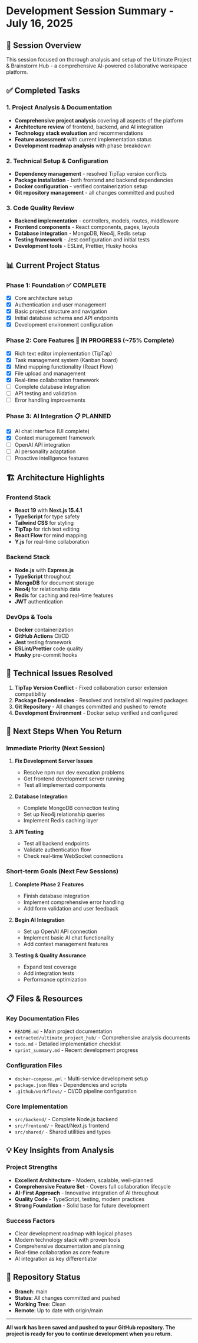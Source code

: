 # Development Session Summary - July 16, 2025

## 🎯 Session Overview
This session focused on thorough analysis and setup of the Ultimate Project & Brainstorm Hub - a comprehensive AI-powered collaborative workspace platform.

## ✅ Completed Tasks

### 1. Project Analysis & Documentation
- **Comprehensive project analysis** covering all aspects of the platform
- **Architecture review** of frontend, backend, and AI integration
- **Technology stack evaluation** and recommendations
- **Feature assessment** with current implementation status
- **Development roadmap analysis** with phase breakdown

### 2. Technical Setup & Configuration
- **Dependency management** - resolved TipTap version conflicts
- **Package installation** - both frontend and backend dependencies
- **Docker configuration** - verified containerization setup
- **Git repository management** - all changes committed and pushed

### 3. Code Quality Review
- **Backend implementation** - controllers, models, routes, middleware
- **Frontend components** - React components, pages, layouts
- **Database integration** - MongoDB, Neo4j, Redis setup
- **Testing framework** - Jest configuration and initial tests
- **Development tools** - ESLint, Prettier, Husky hooks

## 📊 Current Project Status

### Phase 1: Foundation ✅ COMPLETE
- [x] Core architecture setup
- [x] Authentication and user management
- [x] Basic project structure and navigation
- [x] Initial database schema and API endpoints
- [x] Development environment configuration

### Phase 2: Core Features 🚧 IN PROGRESS (~75% Complete)
- [x] Rich text editor implementation (TipTap)
- [x] Task management system (Kanban board)
- [x] Mind mapping functionality (React Flow)
- [x] File upload and management
- [x] Real-time collaboration framework
- [ ] Complete database integration
- [ ] API testing and validation
- [ ] Error handling improvements

### Phase 3: AI Integration 📋 PLANNED
- [x] AI chat interface (UI complete)
- [x] Context management framework
- [ ] OpenAI API integration
- [ ] AI personality adaptation
- [ ] Proactive intelligence features

## 🏗️ Architecture Highlights

### Frontend Stack
- **React 19** with **Next.js 15.4.1**
- **TypeScript** for type safety
- **Tailwind CSS** for styling
- **TipTap** for rich text editing
- **React Flow** for mind mapping
- **Y.js** for real-time collaboration

### Backend Stack
- **Node.js** with **Express.js**
- **TypeScript** throughout
- **MongoDB** for document storage
- **Neo4j** for relationship data
- **Redis** for caching and real-time features
- **JWT** authentication

### DevOps & Tools
- **Docker** containerization
- **GitHub Actions** CI/CD
- **Jest** testing framework
- **ESLint/Prettier** code quality
- **Husky** pre-commit hooks

## 🔧 Technical Issues Resolved
1. **TipTap Version Conflict** - Fixed collaboration cursor extension compatibility
2. **Package Dependencies** - Resolved and installed all required packages
3. **Git Repository** - All changes committed and pushed to remote
4. **Development Environment** - Docker setup verified and configured

## 🚀 Next Steps When You Return

### Immediate Priority (Next Session)
1. **Fix Development Server Issues**
   - Resolve npm run dev execution problems
   - Get frontend development server running
   - Test all implemented components

2. **Database Integration**
   - Complete MongoDB connection testing
   - Set up Neo4j relationship queries
   - Implement Redis caching layer

3. **API Testing**
   - Test all backend endpoints
   - Validate authentication flow
   - Check real-time WebSocket connections

### Short-term Goals (Next Few Sessions)
1. **Complete Phase 2 Features**
   - Finish database integration
   - Implement comprehensive error handling
   - Add form validation and user feedback

2. **Begin AI Integration**
   - Set up OpenAI API connection
   - Implement basic AI chat functionality
   - Add context management features

3. **Testing & Quality Assurance**
   - Expand test coverage
   - Add integration tests
   - Performance optimization

## 📋 Files & Resources

### Key Documentation Files
- `README.md` - Main project documentation
- `extracted/ultimate_project_hub/` - Comprehensive analysis documents
- `todo.md` - Detailed implementation checklist
- `sprint_summary.md` - Recent development progress

### Configuration Files
- `docker-compose.yml` - Multi-service development setup
- `package.json` files - Dependencies and scripts
- `.github/workflows/` - CI/CD pipeline configuration

### Core Implementation
- `src/backend/` - Complete Node.js backend
- `src/frontend/` - React/Next.js frontend
- `src/shared/` - Shared utilities and types

## 💡 Key Insights from Analysis

### Project Strengths
- **Excellent Architecture** - Modern, scalable, well-planned
- **Comprehensive Feature Set** - Covers full collaboration lifecycle
- **AI-First Approach** - Innovative integration of AI throughout
- **Quality Code** - TypeScript, testing, modern practices
- **Strong Foundation** - Solid base for future development

### Success Factors
- Clear development roadmap with logical phases
- Modern technology stack with proven tools
- Comprehensive documentation and planning
- Real-time collaboration as core feature
- AI integration as key differentiator

## 🔄 Repository Status
- **Branch**: main
- **Status**: All changes committed and pushed
- **Working Tree**: Clean
- **Remote**: Up to date with origin/main

---

**All work has been saved and pushed to your GitHub repository. The project is ready for you to continue development when you return.**
